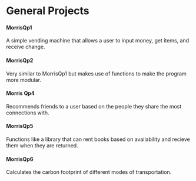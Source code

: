 # General Projects

#### MorrisQp1
A simple vending machine that allows a user to input money, get items, and receive change. 

#### MorrisQp2
Very similar to MorrisQp1 but makes use of functions to make the program more modular.

#### Morris Qp4
Recommends friends to a user based on the people they share the most connections with.

#### MorrisQp5
Functions like a library that can rent books based on availability and recieve them when they are returned.

#### MorrisQp6
Calculates the carbon footprint of different modes of transportation. 


